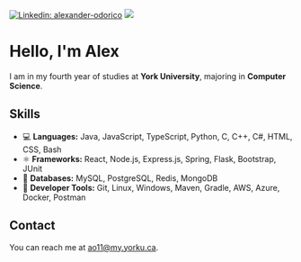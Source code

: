 [![Linkedin: alexander-odorico](https://img.shields.io/badge/-alexander--odorico-blue?style=flat-square&logo=Linkedin&logoColor=white&link=https://www.linkedin.com/in/alexander-odorico/)](https://www.linkedin.com/in/alexander-odorico/)
[![](https://img.shields.io/badge/🌐%20portfolio-green?style=flat-square%messsage=)](https://alex7d3.github.io/)
# Hello, I'm Alex 
I am in my fourth year of studies at **York University**, majoring in **Computer Science**.

## Skills
- 💻 **Languages:** Java, JavaScript, TypeScript, Python, C, C++, C#, HTML, CSS, Bash
- ⚛ **Frameworks:** React, Node.js, Express.js, Spring, Flask, Bootstrap, JUnit
- 💾 **Databases:** MySQL, PostgreSQL, Redis, MongoDB
- 🧰 **Developer Tools:** Git, Linux, Windows, Maven, Gradle, AWS, Azure, Docker, Postman

## Contact

You can reach me at [ao11@my.yorku.ca](mailto:ao11@my.yorku.ca?subject=[GitHub]).
<!--
**Alex7D3/Alex7D3** is a ✨ _special_ ✨ repository because its `README.md` (this file) appears on your GitHub profile.

Here are some ideas to get you started:

- 🔭 I’m currently working on ...
- 🌱 I’m currently learning ...
- 👯 I’m looking to collaborate on ...
- 🤔 I’m looking for help with ...
- 💬 Ask me about ...
- 📫 How to reach me: ...
- 😄 Pronouns: ...
- ⚡ Fun fact: ...
-->
